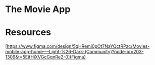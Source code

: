 # The Movie App


# Resources

[https://www.figma.com/design/5qHRemi0pOt7NaYQctRPzc/Movies-mobile-app-home---Light-%26-Dark-(Community)?node-id=203-1309&t=5EifHiXVGcGqnRe2-0](Figma)

